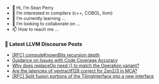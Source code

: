 - 👋 Hi, I’m Sean Perry
- 👀 I’m interested in compilers (c++, COBOL, llvm)
- 🌱 I’m currently learning ...
- 💞️ I’m looking to collaborate on ...
- 📫 How to reach me ...

<!---
s66perry/s66perry is a ✨ special ✨ repository because its `README.md` (this file) appears on your GitHub profile.
You can click the Preview link to take a look at your changes.
--->
### 📕 Latest LLVM Discourse Posts

<!-- DISCOURSE-LLVM:START -->
- [[RFC] computeKnownBits recursion depth](https://discourse.llvm.org/t/rfc-computeknownbits-recursion-depth/85962#post_9)
- [Guidance on Issues with Code Coverage Accuracy](https://discourse.llvm.org/t/guidance-on-issues-with-code-coverage-accuracy/86459#post_1)
- [Why does replaceOp need {} to match the Operation variant?](https://discourse.llvm.org/t/why-does-replaceop-need-to-match-the-operation-variant/86458#post_2)
- [Are the latencies of vextractf128 correct for Zen2/3 in MCA?](https://discourse.llvm.org/t/are-the-latencies-of-vextractf128-correct-for-zen2-3-in-mca/86422#post_4)
- [[RFC] Split fusion portions of the TilingInterface into a new interface](https://discourse.llvm.org/t/rfc-split-fusion-portions-of-the-tilinginterface-into-a-new-interface/81155?page=2#post_21)
<!-- DISCOURSE-LLVM:END -->
